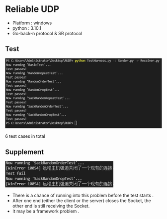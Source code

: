 # Reliable UDP

+ Platform : windows
+ python : 3.10.1
+ Go-back-n protocol & SR protocol

## Test

![1](secceed.png)

6 test cases in total

## Supplement

![problem](problem.png)

+ There is a chance of running into this problem before the test starts .
+ After one end (either the client or the server) closes the Socket, the other end is still receiving the Socket.
+  It may be a framework problem  .

